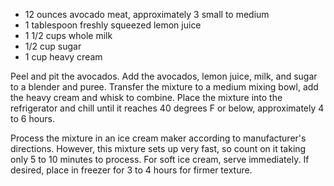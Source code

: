 * 12 ounces avocado meat, approximately 3 small to medium
* 1 tablespoon freshly squeezed lemon juice
* 1 1/2 cups whole milk
* 1/2 cup sugar
* 1 cup heavy cream

Peel and pit the avocados. Add the avocados, lemon juice, milk, and sugar to a blender and puree. Transfer the mixture to a medium mixing bowl, add the heavy cream and whisk to combine. Place the mixture into the refrigerator and chill until it reaches 40 degrees F or below, approximately 4 to 6 hours.

Process the mixture in an ice cream maker according to manufacturer's directions. However, this mixture sets up very fast, so count on it taking only 5 to 10 minutes to process. For soft ice cream, serve immediately. If desired, place in freezer for 3 to 4 hours for firmer texture.
